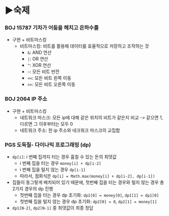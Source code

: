 # ▶숙제

### BOJ 15787 기차가 어둠을 헤치고 은하수를
- 구현 + 비트마스킹
  - 비트마스킹: 비트를 활용해 데이터를 효율적으로 저장하고 조작하는 것
    - `&`: AND 연산
    - `|`: OR 연산
    - `^`: XOR 연산
    - `~`: 모든 비트 반전
    - `<<`: 모든 비트 왼쪽 이동
    - `>>`: 모든 비트 오른쪽 이동

### BOJ 2064 IP 주소
- 구현 + 비트마스킹
  - 네트워크 마스크: 모든 ip에 대해 같은 위치의 비트가 같은지 비교 -> 같으면 1, 다르면 그 이후부터는 모두 0
  - 네트워크 주소: 한 ip 주소와 네크워크 마스크의 교집합

### PGS 도둑질- 다이나믹 프로그래밍 (dp)
- `dp[i]`: i 번째 집까지 터는 경우 훔칠 수 있는 돈의 최댓값
  - i 번째 집을 터는 경우 `money[i] + dp[i-2]`
  - i 번째 집을 털지 않는 경우 `dp[i-1]`
  - 따라서, 점화식은 `dp[i] = Math.max(money[i] + dp[i-2], dp[i-1])`
- 집들이 동그랗게 배치되어 있기 때문에, 첫번째 집을 터는 경우와 털지 않는 경우 총 2가지 경우의 dp 진행 
  - 첫번째 집을 터는 경우 dp 초기화: `dp1[0] = money[0]`, `dp1[1] = dp1[0]`
  - 첫번째 집을 털지 않는 경우 dp 초기화: `dp2[0] = 0`, `dp2[1] = money[1]`
- `dp1[N-2]`, `dp2[N-1]` 중 최댓값이 최종 정답

### 

### 

### 

### 

### 
